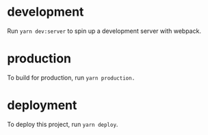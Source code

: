 # development
Run `yarn dev:server` to spin up a development server with webpack.

# production
To build for production, run `yarn production.`

# deployment
To deploy this project, run `yarn deploy`.
